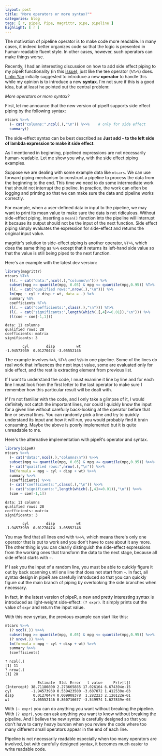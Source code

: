 ```yaml
---
layout: post
title: "More operators or more syntax?""
categories: blog
tags: [ r, pipeR, Pipe, magrittr, pipe, pipeline ]
highlight: [ r ]
---
```




The motivation of pipeline operator is to make code more readable. In many cases, it indeed better organizes code so that the logic is presented in human-readable fluent style. In other cases, however, such operators can make things worse.

Recently, I had an interesting discussion on how to add side effect piping to my pipeR functionality (in this [issue](https://github.com/renkun-ken/pipeR/issues/30)), just like the tee operator (`%T>%`) does. [Linlin Yan](https://github.com/yanlinlin82) initially suggested to introduce a new **operator** to handle this while my opinion is to introduce a new **syntax**. I'm not sure if this is a good idea, but at least he pointed out the central problem:

*More operators or more syntax?*

First, let me announce that the new version of pipeR supports side effect piping by the following syntax:

```r
mtcars %>>%
  (~ cat("columns:",ncol(.),"\n")) %>>%    # only for side effect
  summary()
```

The side-effect syntax can be best described as **Just add `~` to the left side of lambda expression to make it side effect**.

As I mentioned in beginning, pipelined expressions are not necessarily human-readable. Let me show you why, with the side effect piping examples.

Suppose we are dealing with some example data like `mtcars`. We can use forward piping mechanism to construct a pipeline to process the data from the beginning to the end. This time we need to do some intermediate work that should not interrupt the pipeline. In practice, the work can often be logging and printing so that we can make sure the data and pipeline works correctly.

For example, when a user-defined data in input to the pipeline, we may want to print its mean value to make sure the data is not ridiculous. Without side-effect piping, inserting a `mean()` function into the pipeline will interrupt it because its output should not be the input of the next function.
Side effect piping simply evaluates the expression for side-effect and returns the original input value.

magrittr's solution to side-effect piping is another operator, `%T>%`, which does the same thing as `%>%` except that it returns its left-hand side value so that the value is still being piped to the next function.

Here's an example with the latest dev version:


```r
library(magrittr)
mtcars %T>%
  (l(. ~ cat("data:",ncol(.),"columns\n"))) %>%
  subset(mpg >= quantile(mpg, 0.05) & mpg <= quantile(mpg,0.95)) %T>%
  (l(. ~ cat("qualified rows:",nrow(.),"\n"))) %>%
  lm(mpg ~ cyl + disp + wt, data = .) %>%
  summary %$%
  coefficients %T>%
  (l(. ~ cat("coefficients:",class(.),"\n"))) %T>%
  (l(. ~ cat("significants:",length(which(.[,4]<=0.01)),"\n"))) %>%
  (l(coe ~ coe[-1,1]))
```

```
data: 11 columns
qualified rows: 28 
coefficients: matrix 
significants: 3 
```

```
        cyl        disp          wt 
-1.94573939  0.01270474 -3.05552146 
```

The example involves `%>%`, `%T>%` and `%$%` in one pipeline. Some of the lines do real work that influences the next input value, some are evaluated only for side effect, and the rest is extracting element from previous list.

If I want to understand the code, I must examine it line by line and for each line I must look from the first letter to the last operator to make sure I remember how this particular result will be dealt with. 

If I'm not familiar with the code, and I only take a glimpse of it, I would definitely not catch the important lines, nor could I quickly know the input for a given line without carefully back-looking at the operator before that line or several lines. You can randomly pick a line and try to quickly understand its input and how it will run, you would probably find it brain consuming. Maybe the above is poorly implemented but it is quite unreadable to me.

Here's the alternative implementation with pipeR's operator and syntax.


```r
library(pipeR)
mtcars %>>%
  (~ cat("data:",ncol(.),"columns\n")) %>>%
  subset(mpg >= quantile(mpg, 0.05) & mpg <= quantile(mpg,0.95)) %>>%
  (~ cat("qualified rows:",nrow(.),"\n")) %>>%
  lm(formula = mpg ~ cyl + disp + wt) %>>%
  summary %>>%
  (coefficients) %>>%
  (~ cat("coefficients:",class(.),"\n")) %>>%
  (~ cat("significants:",length(which(.[,4]<=0.01)),"\n")) %>>%
  (coe ~ coe[-1,1])
```

```
data: 11 columns
qualified rows: 28 
coefficients: matrix 
significants: 3 
```

```
        cyl        disp          wt 
-1.94573939  0.01270474 -3.05552146 
```

You may find that all lines end with `%>>%`, which means there's only one operator that is put to work and you don't have to care about it any more.
The other thing is you can clearly distinguish the side-effect expressions from the working ones that transform the data to the next stage, because all side effect starts with `~`.

If I ask you the input of a random line, you must be able to quickly figure it out by back scanning until one line that does not start from `~`. In fact, all syntax design in pipeR are carefully introduced so that you can quickly figure out the main branch of piping by overlooking the side branches when necessary.

In fact, in the latest version of pipeR, a new and pretty interesting syntax is introduced as light-weight side-effect: `(? expr)`. It simply prints out the value of `expr` and return the input value.

With this new syntax, the previous example can start like this:


```r
mtcars %>>%
  (? ncol(.)) %>>%
  subset(mpg >= quantile(mpg, 0.05) & mpg <= quantile(mpg,0.95)) %>>%
  (? nrow(.)) %>>%
  lm(formula = mpg ~ cyl + disp + wt) %>>%
  summary %>>%
  (coefficients)
```

```
? ncol(.)
[1] 11
? nrow(.)
[1] 28
```

```
               Estimate  Std. Error   t value     Pr(>|t|)
(Intercept) 38.71180800 2.273665885 17.026164 6.674394e-15
cyl         -1.94573939 0.539423500 -3.607072 1.412530e-03
disp         0.01270474 0.009908378  1.282223 2.120122e-01
wt          -3.05552146 0.860716677 -3.549974 1.627839e-03
```

With `(~ expr)` you can do anything you want without breaking the pipeline. With `(? expr)`, you can ask anything you want to know without breaking the pipeline. And I believe the new syntax is carefully designed so that you don't have to carry heavy burden when you review the code where too many different small operators appear in the end of each line.

Pipeline is not necessarily readable especially when too many operators are involved, but with carefully designed syntax, it becomes much easier to write readable code.
